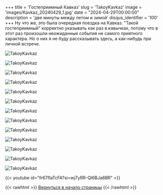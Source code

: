 +++
title = 'Гостеприимный Кавказ'
slug = 'TakoyKavkaz'
image = 'images/Kavkaz_20240429_1.jpg'
date = "2024-04-29T00:00:00"
description = 'две минуты между летом и зимой'
disqus_identifier = '100'
+++
Ну что же, это была очередная поездка на Кавказ. "Такой гостеприимный" корректно указывать как раз в кавычках, потому что в этот раз произошли неожиданные события не самого приятного характера. Но о них я не буду рассказывать здесь, а как-нибудь при личной встрече.

![TakoyKavkaz](/images/Kavkaz_20240429_2.jpg)

![TakoyKavkaz](/images/Kavkaz_20240429_3.jpg)

![TakoyKavkaz](/images/Kavkaz_20240429_4.jpg)

![TakoyKavkaz](/images/Kavkaz_20240429_5.jpg)

![TakoyKavkaz](/images/Kavkaz_20240429_6.jpg)

![TakoyKavkaz](/images/Kavkaz_20240429_7.jpg)

![TakoyKavkaz](/images/Kavkaz_20240429_8.jpg)

![TakoyKavkaz](/images/Kavkaz_20240429_9.jpg)

![TakoyKavkaz](/images/Kavkaz_20240429_10.jpg)

![TakoyKavkaz](/images/Kavkaz_20240429_11.jpg)

![TakoyKavkaz](/images/Kavkaz_20240429_12.jpg)

![TakoyKavkaz](/images/Kavkaz_20240429_13.jpg)

![TakoyKavkaz](/images/Kavkaz_20240429_14.jpg)

{{< youtube id="fr67fIaTcFA?si=wj7yRR-Ql6BJa6BR" >}}

{{< rawhtml >}}
<a href="#">Вернуться в начало страницы</a>
{{< /rawhtml >}}
